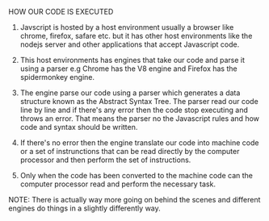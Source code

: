 HOW OUR CODE IS EXECUTED

1. Javscript is hosted by a host environment usually a browser like chrome,
   firefox, safare etc. but it has other host environments like the nodejs
   server and other applications that accept Javascript code.

2. This host environments has engines that take our code and parse it using
   a parser e.g Chrome has the V8 engine and Firefox has the spidermonkey engine.

3. The engine parse our code using a parser which generates a data structure
   known as the Abstract Syntax Tree. The parser read our code line by line and if
   there's any error then the code stop executing and throws an error. That means
   the parser no the Javascript rules and how code and syntax should be written.

4. If there's no error then the engine translate our code into machine code or a
   set of instrunctions that can be read directly by the computer processor and then
   perform the set of instructions.

5. Only when the code has been converted to the machine code
   can the computer processor read and perform the necessary task.

NOTE: There is actually way more going on behind the scenes and different engines do
things in a slightly differently way.
